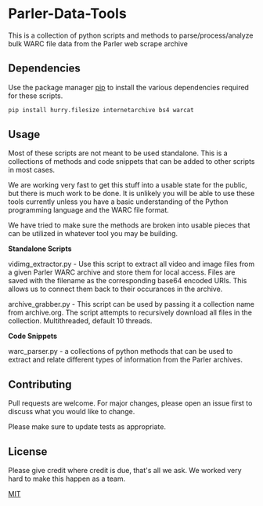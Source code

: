 # Parler-Data-Tools

This is a collection of python scripts and methods to parse/process/analyze bulk WARC file data from the Parler web scrape archive

## Dependencies

Use the package manager [pip](https://pip.pypa.io/en/stable/) to install the various dependencies required for these scripts.

```bash
pip install hurry.filesize internetarchive bs4 warcat
```

## Usage

Most of these scripts are not meant to be used standalone. This is a collections of methods and code snippets that can be added to other scripts in most cases.

We are working very fast to get this stuff into a usable state for the public, but there is much work to be done.  It is unlikely you will be able to use these tools currently unless you have a basic understanding of the Python programming language and the WARC file format.

 We have tried to make sure the methods are broken into usable pieces that can be utilized in whatever tool you may be building.

**Standalone Scripts**

vidimg_extractor.py - Use this script to extract all video and image files from a given Parler WARC archive and store them for local access. Files are saved with the filename as the corresponding base64 encoded URIs. This allows us to connect them back to their occurances in the archive.

archive_grabber.py - This script can be used by passing it a collection name from archive.org. The script attempts to recursively download all files in the collection. Multithreaded, default 10 threads. 

**Code Snippets**

warc_parser.py - a collections of python methods that can be used to extract and relate different types of information from the Parler archives.

## Contributing
Pull requests are welcome. For major changes, please open an issue first to discuss what you would like to change.

Please make sure to update tests as appropriate. 

## License
Please give credit where credit is due, that's all we ask. We worked very hard to make this happen as a team.

[MIT](https://choosealicense.com/licenses/mit/)

